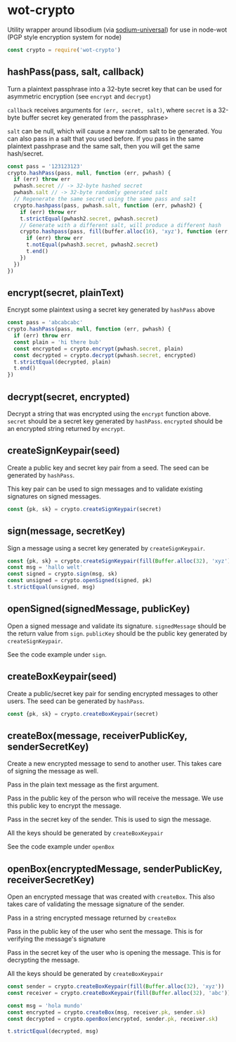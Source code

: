 # wot-crypto

Utility wrapper around libsodium (via [sodium-universal](https://github.com/sodium-friends/sodium-universal)) for use in node-wot (PGP style encryption system for node)

```js
const crypto = require('wot-crypto')
```

## hashPass(pass, salt, callback)

Turn a plaintext passphrase into a 32-byte secret key that can be used for asymmetric encryption (see `encrypt` and `decrypt`)

`callback` receives arguments for `(err, secret, salt)`, where `secret` is a 32-byte buffer secret key generated from the passphrase>

`salt` can be null, which will cause a new random salt to be generated. You can also pass in a salt that you used before. If you pass in the same plaintext passhprase and the same salt, then you will get the same hash/secret.

```js
const pass = '123123123'
crypto.hashPass(pass, null, function (err, pwhash) {
  if (err) throw err
  pwhash.secret // -> 32-byte hashed secret
  pwhash.salt // -> 32-byte randomly generated salt
  // Regenerate the same secret using the same pass and salt
  crypto.hashpass(pass, pwhash.salt, function (err, pwhash2) {
    if (err) throw err
    t.strictEqual(pwhash2.secret, pwhash.secret)
    // Generate with a different salt, will produce a different hash
    crypto.hashpass(pass, fill(buffer.alloc(16), 'xyz'), function (err, pwhash3) {
      if (err) throw err
      t.notEqual(pwhash3.secret, pwhash2.secret)
      t.end()
    })
  })
})
```

## encrypt(secret, plainText)

Encrypt some plaintext using a secret key generated by `hashPass` above

```js
const pass = 'abcabcabc'
crypto.hashPass(pass, null, function (err, pwhash) {
  if (err) throw err
  const plain = 'hi there bub'
  const encrypted = crypto.encrypt(pwhash.secret, plain)
  const decrypted = crypto.decrypt(pwhash.secret, encrypted)
  t.strictEqual(decrypted, plain)
  t.end()
})
```

## decrypt(secret, encrypted)

Decrypt a string that was encrypted using the `encrypt` function above. `secret` should be a secret key generated by `hashPass`. `encrypted` should be an encrypted string returned by `encrypt`.

## createSignKeypair(seed)

Create a public key and secret key pair from a seed. The seed can be generated by `hashPass`.

This key pair can be used to sign messages and to validate existing signatures on signed messages.

```js
const {pk, sk} = crypto.createSignKeypair(secret)
```

## sign(message, secretKey)

Sign a message using a secret key generated by `createSignKeypair`.

```js
const {pk, sk} = crypto.createSignKeypair(fill(Buffer.alloc(32), 'xyz'))
const msg = 'hallo welt'
const signed = crypto.sign(msg, sk)
const unsigned = crypto.openSigned(signed, pk)
t.strictEqual(unsigned, msg)
```

## openSigned(signedMessage, publicKey)

Open a signed message and validate its signature. `signedMessage` should be the return value from `sign`. `publicKey` should be the public key generated by `createSignKeypair`.

See the code example under `sign`.

## createBoxKeypair(seed)

Create a public/secret key pair for sending encrypted messages to other users. The seed can be generated by `hashPass`.

```js
const {pk, sk} = crypto.createBoxKeypair(secret)
```

## createBox(message, receiverPublicKey, senderSecretKey)

Create a new encrypted message to send to another user. This takes care of signing the message as well.

Pass in the plain text message as the first argument.

Pass in the public key of the person who will receive the message. We use this public key to encrypt the message.

Pass in the secret key of the sender. This is used to sign the message.

All the keys should be generated by `createBoxKeypair`

See the code example under `openBox`

## openBox(encryptedMessage, senderPublicKey, receiverSecretKey)

Open an encrypted message that was created with `createBox`. This also takes care of validating the message signature of the sender.

Pass in a string encrypted message returned by `createBox`

Pass in the public key of the user who sent the message. This is for verifying the message's signature

Pass in the secret key of the user who is opening the message. This is for decrypting the message.

All the keys should be generated by `createBoxKeypair`

```js
const sender = crypto.createBoxKeypair(fill(Buffer.alloc(32), 'xyz'))
const receiver = crypto.createBoxKeypair(fill(Buffer.alloc(32), 'abc'))

const msg = 'hola mundo'
const encrypted = crypto.createBox(msg, receiver.pk, sender.sk)
const decrypted = crypto.openBox(encrypted, sender.pk, receiver.sk)

t.strictEqual(decrypted, msg)
```

